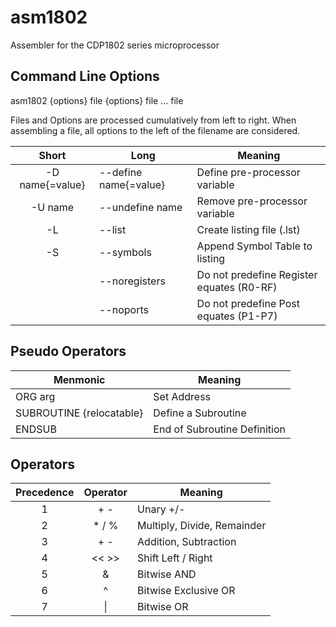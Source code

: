 # asm1802
Assembler for the CDP1802 series microprocessor

## Command Line Options

asm1802 {options} file {options} file ... file

Files and Options are processed cumulatively from left to right. When assembling a file, all options to the left of the filename are considered.

| Short | Long | Meaning |
| :---: | --- | --- |
| -D name{=value} | --define name{=value} | Define pre-processor variable |
| -U name | --undefine name | Remove pre-processor variable |
| -L | --list | Create listing file (.lst) |
| -S | --symbols | Append Symbol Table to listing |
| | --noregisters | Do not predefine Register equates (R0-RF) |
| | --noports | Do not predefine Post equates (P1-P7) |

## Pseudo Operators

| Menmonic | Meaning |
| --- | --- |
| ORG arg | Set Address |
| SUBROUTINE {relocatable} | Define a Subroutine |
| ENDSUB | End of Subroutine Definition |

## Operators

| Precedence | Operator | Meaning |
| :---: | :---: | --- |
| 1 | + - | Unary +/- |
| 2 | * / % | Multiply, Divide, Remainder |
| 3 | + - | Addition, Subtraction |
| 4 | << >> | Shift Left / Right |
| 5 | & | Bitwise AND |
| 6 | ^ | Bitwise Exclusive OR |
| 7 | \| | Bitwise OR |
